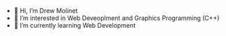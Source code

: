 - 👋 Hi, I’m Drew Molinet
- 👀 I’m interested in Web Deveoplment and Graphics Programming (C++)
- 🌱 I’m currently learning Web Development
<!--- - 💞️ I’m looking to collaborate on ...
- 📫 How to reach me ... --->

<!---
drewMolinet/drewMolinet is a ✨ special ✨ repository because its `README.md` (this file) appears on your GitHub profile.
You can click the Preview link to take a look at your changes.
--->

